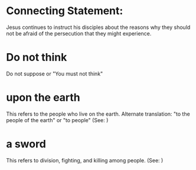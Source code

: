
# Connecting Statement:
Jesus continues to instruct his disciples about the reasons why they should not be afraid of the persecution that they might experience.

# Do not think
Do not suppose or "You must not think"

# upon the earth
This refers to the people who live on the earth. Alternate translation: "to the people of the earth" or "to people" (See: )

# a sword
This refers to division, fighting, and killing among people. (See: )